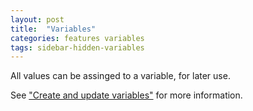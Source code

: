 ```yaml
---
layout: post
title:  "Variables"
categories: features variables
tags: sidebar-hidden-variables
---
```


All values can be assinged to a variable, for later use. 

See ["Create and update variables"](/variables/creation/) for more information.